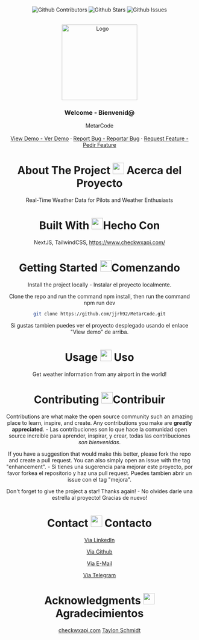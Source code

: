 <br />

<div align="center">

![Github Contributors](https://img.shields.io/github/contributors/jjrh92/MetarCode)
![Github Stars](https://img.shields.io/github/stars/jjrh92/MetarCode)
![Github Issues](https://img.shields.io/github/issues-raw/jjrh92/MetarCode)

<!-- PROJECT LOGO -->
<br />
<div align="center">
  <a href="https://github.com/jjrh92/MetarCode">
    <img src="https://cdn.prod.website-files.com/65c26eeea7cdaa706d97a75c/662e902d59eba71928ce8245_AW_Adrian-Nowakowski-3-1-1024x683.jpeg" alt="Logo" width="200" height="200">
  </a>

<h3 align="center">Welcome - Bienvenid@</h3>

  <p align=center">
    MetarCode
    <br />
    <br />
    <a href="https://metarcode.julioreyes.dev/">View Demo - Ver Demo</a>
    ·
    <a href="https://github.com/jjrh92/MetarCode/issues">Report Bug - Reportar Bug</a>
    ·
    <a href="https://github.com/jjrh92/MetarCode/issues">Request Feature - Pedir Feature</a>
  </p>
</div>

<!-- ABOUT THE PROJECT -->

<h1 align="center"> 
About The Project <img src="https://media2.giphy.com/media/4ZrRpqbSaWoyZYRoCd/giphy.gif" width="30px"> Acerca del Proyecto
</h1>

Real-Time Weather Data for Pilots and Weather Enthusiasts

<h1 align="center"> 
Built With <img src="https://media0.giphy.com/media/uhQuegHFqkVYuFMXMQ/giphy.gif" width="30px">Hecho Con
</h1>

NextJS, TailwindCSS, https://www.checkwxapi.com/

<!-- GETTING STARTED -->
<h1 align="center"> 
Getting Started <img src="https://media1.giphy.com/media/QvpqIQAAl66EfoTJj8/giphy.gif" width="30px">Comenzando
</h1>

Install the project locally - Instalar el proyecto localmente. 

Clone the repo and run the command npm install, then run the command npm run dev
   ```sh
   git clone https://github.com/jjrh92/MetarCode.git
   ```

Si gustas tambien puedes ver el proyecto desplegado usando el enlace "View demo" de arriba.

<!-- USAGE EXAMPLES -->
<h1 align="center"> 
Usage <img src="https://media4.giphy.com/media/v1.Y2lkPTc5MGI3NjExN2lvcWx2Ynpia3BjYnk3Yzlvdmw1cnBjdHI3cm5uY3QzenM1enNibiZlcD12MV9pbnRlcm5hbF9naWZfYnlfaWQmY3Q9cw/igPDtkfSJZMFwE0LP8/giphy.gif" width="30px"> Uso
</h1>

Get weather information from any airport in the world!

<!-- CONTRIBUTING -->
<h1 align="center"> 
Contributing <img src="https://media4.giphy.com/media/rkzUVAQe0zC52ActrJ/giphy.gif" width="30px">Contribuir
</h1>

Contributions are what make the open source community such an amazing place to learn, inspire, and create. Any contributions you make are **greatly appreciated**. - Las contribuciones son lo que hace la comunidad open source increible para aprender, inspirar, y crear, todas las contribuciones *son bienvenidas*. 

If you have a suggestion that would make this better, please fork the repo and create a pull request. You can also simply open an issue with the tag "enhancement". - Si tienes una sugerencia para mejorar este proyecto, por favor forkea el repositorio y haz una pull request. Puedes tambien abrir un issue con el tag "mejora".

Don't forget to give the project a star! Thanks again! - No olvides darle una estrella al proyecto! Gracias de nuevo!

<!-- CONTACT -->
<h1 align="center"> 
Contact <img src="https://media3.giphy.com/media/dA9zmG7BCtbauczAQY/giphy.gif" width="30px"> Contacto
</h1>

[Via LinkedIn](https://linkedin.com/jjrh92)

[Via Github](https://github.com/jjrh92)

[Via E-Mail](mailto:contact@julioreyes.dev)

[Via Telegram](https://t.me/jjrh92)

<!-- ACKNOWLEDGMENTS -->
<h1 align="center"> 
Acknowledgments <img src="https://media1.giphy.com/media/v1.Y2lkPTc5MGI3NjExbXliemQ4NzVmdXRxc3FyM3RjN2F2NzQ5MmRwZnJxa2VrZDBncjhtbiZlcD12MV9pbnRlcm5hbF9naWZfYnlfaWQmY3Q9cw/sa5tk2gi3G1MSmy1vY/giphy.gif" width="30px"> Agradecimientos
</h1>

[checkwxapi.com](https://www.checkwxapi.com//)
[Taylon Schmidt](https://www.linkedin.com/in/schmidtx/)
